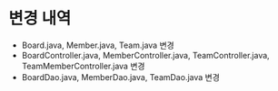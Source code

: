 # 변경 내역
- Board.java, Member.java, Team.java 변경
- BoardController.java, MemberController.java, TeamController.java, TeamMemberController.java 변경
- BoardDao.java, MemberDao.java, TeamDao.java 변경
